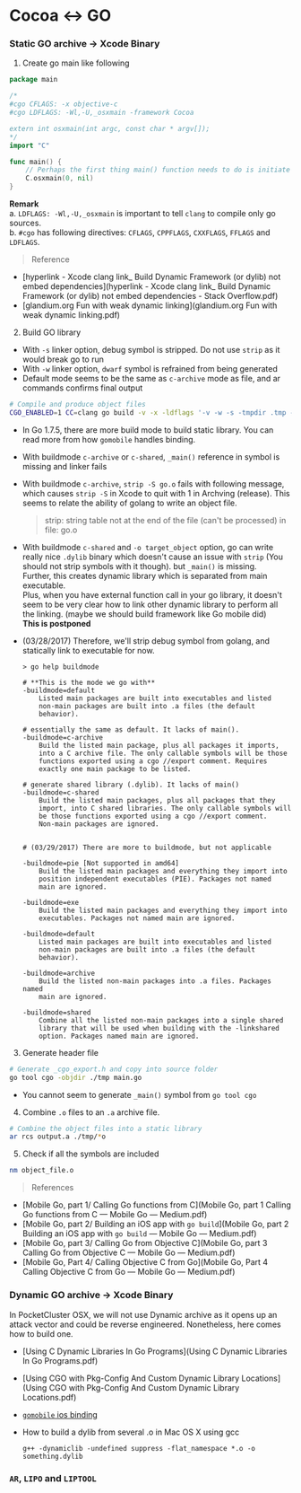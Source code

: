 # Cocoa <-> GO

### Static GO archive -> Xcode Binary

1. Create go main like following

  ```go
  package main
  
  /*
  #cgo CFLAGS: -x objective-c
  #cgo LDFLAGS: -Wl,-U,_osxmain -framework Cocoa
  
  extern int osxmain(int argc, const char * argv[]);
  */
  import "C"
  
  func main() {
      // Perhaps the first thing main() function needs to do is initiate OSX main
      C.osxmain(0, nil)
  }
  
  ```
  
  **Remark**  
  a. `LDFLAGS: -Wl,-U,_osxmain` is important to tell `clang` to compile only go sources.  
  b. `#cgo` has following directives: `CFLAGS`, `CPPFLAGS`, `CXXFLAGS`, `FFLAGS` and `LDFLAGS`.  
  
  > Reference

  - [hyperlink - Xcode clang link_ Build Dynamic Framework (or dylib) not embed dependencies](hyperlink - Xcode clang link_ Build Dynamic Framework (or dylib) not embed dependencies - Stack Overflow.pdf)
  - [glandium.org Fun with weak dynamic linking](glandium.org Fun with weak dynamic linking.pdf)

2. Build GO library
  - With `-s` linker option, debug symbol is stripped. Do not use `strip` as it would break go to run
  - With `-w` linker option, `dwarf` symbol is refrained from being generated
  - Default mode seems to be the same as `c-archive` mode as file, and ar commands confirms final output 

  ```sh
  # Compile and produce object files
  CGO_ENABLED=1 CC=clang go build -v -x -ldflags '-v -w -s -tmpdir .tmp -linkmode external' ./...
  ```

  - In Go 1.7.5, there are more build mode to build static library. You can read more from how `gomobile` handles binding.
  - With buildmode `c-archive` or `c-shared`, `_main()` reference in symbol is missing and linker fails
  - With buildmode `c-archive`, `strip -S go.o` fails with following message, which causes `strip -S` in Xcode to quit with 1 in Archving (release). This seems to relate the ability of golang to write an object file.

    > strip: string table not at the end of the file (can't be processed) in file: go.o

  - With buildmode `c-shared` and `-o target_object` option, go can write really nice `.dylib` binary which doesn't cause an issue with `strip` (You should not strip symbols with it though). but `_main()` is missing.<br/>Further, this creates dynamic library which is separated from main executable.<br/>Plus, when you have external function call in your go library, it doesn't seem to be very clear how to link other dynamic library to perform all the linking. (maybe we should build framework like Go mobile did)<br/>**This is postponed**

  - (03/28/2017) Therefore, we'll strip debug symbol from golang, and statically link to executable for now.

    ```
    > go help buildmode
    
    # **This is the mode we go with**
    -buildmode=default
        Listed main packages are built into executables and listed
        non-main packages are built into .a files (the default
        behavior).
  
    # essentially the same as default. It lacks of main().
    -buildmode=c-archive
        Build the listed main package, plus all packages it imports,
        into a C archive file. The only callable symbols will be those
        functions exported using a cgo //export comment. Requires
        exactly one main package to be listed.
    
    # generate shared library (.dylib). It lacks of main()
    -buildmode=c-shared
        Build the listed main packages, plus all packages that they
        import, into C shared libraries. The only callable symbols will
        be those functions exported using a cgo //export comment.
        Non-main packages are ignored.


    # (03/29/2017) There are more to buildmode, but not applicable 

    -buildmode=pie [Not supported in amd64]
        Build the listed main packages and everything they import into
        position independent executables (PIE). Packages not named
        main are ignored.
    
    -buildmode=exe 
        Build the listed main packages and everything they import into
        executables. Packages not named main are ignored.
    
    -buildmode=default
        Listed main packages are built into executables and listed
        non-main packages are built into .a files (the default
        behavior).
    
    -buildmode=archive
        Build the listed non-main packages into .a files. Packages named
        main are ignored.
    
    -buildmode=shared
        Combine all the listed non-main packages into a single shared
        library that will be used when building with the -linkshared
        option. Packages named main are ignored.
    ```


3. Generate header file

  ```sh
  # Generate _cgo_export.h and copy into source folder
  go tool cgo -objdir ./tmp main.go
  ```
  - You cannot seem to generate `_main()` symbol from `go tool cgo`

4. Combine `.o` files to an `.a` archive file.

  ```sh
  # Combine the object files into a static library
  ar rcs output.a ./tmp/*o  
  ```

5. Check if all the symbols are included

  ```sh
  nm object_file.o
  ```

> References

- [Mobile Go, part 1/ Calling Go functions from C](Mobile Go, part 1 Calling Go functions from C — Mobile Go — Medium.pdf)
- [Mobile Go, part 2/ Building an iOS app with `go build`](Mobile Go, part 2 Building an iOS app with `go build` — Mobile Go — Medium.pdf)
- [Mobile Go, part 3/ Calling Go from Objective C](Mobile Go, part 3 Calling Go from Objective C — Mobile Go — Medium.pdf)
- [Mobile Go, Part 4/ Calling Objective C from Go](Mobile Go, Part 4 Calling Objective C from Go — Mobile Go — Medium.pdf)


### Dynamic GO archive -> Xcode Binary

In PocketCluster OSX, we will not use Dynamic archive as it opens up an attack vector and could be reverse engineered. Nonetheless, here comes how to build one.

- [Using C Dynamic Libraries In Go Programs](Using C Dynamic Libraries In Go Programs.pdf)
- [Using CGO with Pkg-Config And Custom Dynamic Library Locations](Using CGO with Pkg-Config And Custom Dynamic Library Locations.pdf)
- [`gomobile` ios binding](https://github.com/golang/mobile/blob/226c1c8284dc3ee080c91f7ff62e6431b0b2a74b/cmd/gomobile/bind_iosapp.go#L197-L206)
- How to build a dylib from several .o in Mac OS X using gcc

  ```
  g++ -dynamiclib -undefined suppress -flat_namespace *.o -o something.dylib
  ```

### `AR`, `LIPO` and `LIPTOOL`

